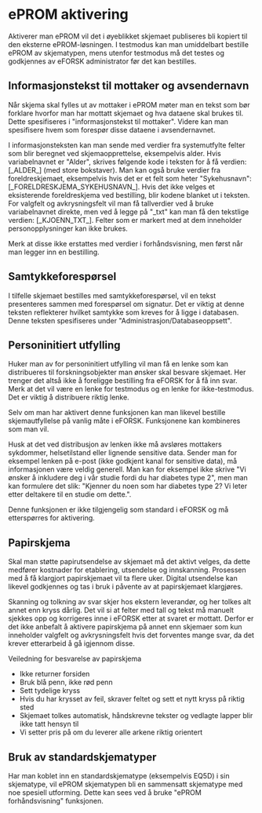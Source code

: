 # ePROM aktivering

Aktiverer man ePROM vil det i øyeblikket skjemaet publiseres bli kopiert til den eksterne ePROM-løsningen.
I testmodus kan man umiddelbart bestille ePROM av skjematypen, mens utenfor testmodus må det testes og godkjennes 
av eFORSK administrator før det kan bestilles.

## Informasjonstekst til mottaker og avsendernavn

Når skjema skal fylles ut av mottaker i ePROM møter man en tekst som bør forklare hvorfor man har mottatt skjemaet
og hva dataene skal brukes til. Dette spesifiseres i "informasjonstekst til mottaker". Videre kan man spesifisere hvem 
som forespør disse dataene i avsendernavnet.

I informasjonsteksten kan man sende med verdier fra systemutfylte felter som blir beregnet ved skjemaopprettelse, eksempelvis alder. Hvis variabelnavnet er "Alder", skrives følgende kode i teksten for å få verdien:  [\_ALDER\_]  (med store bokstaver). Man kan også bruke verdier fra foreldreskjemaet, eksempelvis hvis det er et felt som heter "Sykehusnavn": [\_FORELDRESKJEMA\_SYKEHUSNAVN\_]. Hvis det ikke velges et eksisterende foreldreskjema ved bestilling, blir kodene blanket ut i teksten. For valgfelt og avkrysningsfelt vil man få tallverdier ved å bruke variabelnavnet direkte, men ved å legge på "\_txt" kan man få den tekstlige verdien: [\_KJOENN\_TXT\_].  Felter som er markert med at dem inneholder personopplysninger kan ikke brukes.

Merk at disse ikke erstattes med verdier i forhåndsvisning, men først når man legger inn en bestilling.

## Samtykkeforespørsel

I tilfelle skjemaet bestilles med samtykkeforespørsel, vil en tekst presenteres sammen med forespørsel om signatur. 
Det er viktig at denne teksten reflekterer hvilket samtykke som kreves for å ligge i databasen.
Denne teksten spesifiseres under "Administrasjon/Databaseoppsett".

## Personinitiert utfylling

Huker man av for personinitiert utfylling vil man få en lenke som kan distribueres til forskningsobjekter man ønsker skal besvare skjemaet.
Her trenger det altså ikke å foreligge bestilling fra eFORSK for å få inn svar. Merk at det vil være en lenke for testmodus og en lenke for ikke-testmodus. Det er viktig å distribuere riktig lenke.

Selv om man har aktivert denne funksjonen kan man likevel bestille skjemautfyllelse på vanlig måte i eFORSK. Funksjonene kan kombineres som man vil.

Husk at det ved distribusjon av lenken ikke må avsløres mottakers sykdommer, helsetilstand eller lignende sensitive data. Sender man for eksempel lenken på e-post (ikke godkjent kanal for sensitive data), må informasjonen være veldig generell. Man kan for eksempel ikke skrive "Vi ønsker å inkludere deg i vår studie fordi du har diabetes type 2", men man kan formulere det slik: "Kjenner du noen som har diabetes type 2? Vi leter etter deltakere til en studie om dette.".

Denne funksjonen er ikke tilgjengelig som standard i eFORSK og må etterspørres for aktivering.

## Papirskjema

Skal man støtte papirutsendelse av skjemaet må det aktivt velges, da dette medfører kostnader for etablering, utsendelse og innskanning. Prosessen med å få klargjort papirskjemaet vil ta flere uker. Digital utsendelse kan likevel godkjennes og tas i bruk i påvente av at papirskjemaet klargjøres.

Skanning og tolkning av svar skjer hos ekstern leverandør, og her tolkes alt annet enn kryss dårlig. Det vil si at felter med tall og tekst må manuelt sjekkes opp og korrigeres inne i eFORSK etter at svaret er mottatt. Derfor er det ikke anbefalt å aktivere papirskjema på annet enn skjemaer som kun inneholder valgfelt og avkrysningsfelt hvis det forventes mange svar, da det krever etterarbeid å gå igjennom disse. 

Veiledning for besvarelse av papirskjema
*	Ikke returner forsiden
*	Bruk blå penn, ikke rød penn
*	Sett tydelige kryss
*	Hvis du har krysset av feil, skraver feltet og sett et nytt kryss på riktig sted
*	Skjemaet tolkes automatisk, håndskrevne tekster og vedlagte lapper blir ikke tatt hensyn til
*	Vi setter pris på om du leverer alle arkene riktig orientert

## Bruk av standardskjematyper

Har man koblet inn en standardskjematype (eksempelvis EQ5D) i sin skjematype, vil ePROM skjematypen bli en sammensatt skjematype med noe spesiell utforming. Dette kan sees ved å bruke "ePROM forhåndsvisning" funksjonen.

